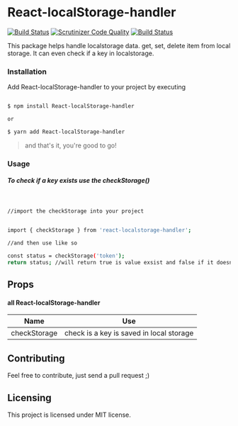 # React-localStorage-handler

  [![Build Status](https://travis-ci.com/just1and0/React-localStorage-handler.svg?branch=master)](https://travis-ci.com/just1and0/React-localStorage-handler)
  [![Scrutinizer Code Quality](https://scrutinizer-ci.com/g/just1and0/React-localStorage-handler/badges/quality-score.png?b=master)](https://scrutinizer-ci.com/g/just1and0/React-localStorage-handler/?branch=master)
[![Build Status](https://scrutinizer-ci.com/g/just1and0/React-localStorage-handler/badges/build.png?b=master)](https://scrutinizer-ci.com/g/just1and0/React-localStorage-handler/build-status/master)

  

 

   

This package helps handle localstorage data. get, set, delete item from local storage. It can even check if a key in localstorage.

  

### Installation

  

Add React-localStorage-handler to your project by executing

  

```sh

$ npm install React-localStorage-handler

or

$ yarn add React-localStorage-handler

```

> and that's it, you're  good to go!

### Usage

  

##### To check if a key exists  use the *checkStorage()*

#

```sh

//import the checkStorage into your project
 

import { checkStorage } from 'react-localstorage-handler';

//and then use like so

const status = checkStorage('token');
return status; //will return true is value exsist and false if it doesn't  

``` 

## Props

  

#### all React-localStorage-handler

|Name| Use  |
|--|--|
| checkStorage | check is a key is saved in local storage  |
 

 ## Contributing

Feel free to contribute, just send a pull request ;) 

  

## Licensing 

This project is licensed under MIT license.